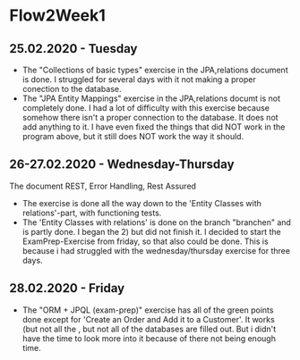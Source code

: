 # Flow2Week1

## 25.02.2020 - Tuesday
- The "Collections of basic types" exercise in the JPA,relations document is done. I struggled for several days with it not making a proper conection to the database.
- The "JPA Entity Mappings" exercise in the JPA,relations documt is not completely done. I had a lot of difficulty with this exercise because somehow there isn't a proper connection to the database. It does not add anything to it. I have even fixed the things that did NOT work in the program above, but it still does NOT work the way it should.

## 26-27.02.2020 - Wednesday-Thursday
The document REST, Error Handling, Rest Assured
- The exercise is done all the way down to the 'Entity Classes with relations'-part, with functioning tests.
- The 'Entity Classes with relations' is done on the branch "branchen" and is partly done. I began the 2) but did not finish it. I decided to start the ExamPrep-Exercise from friday, so that also could be done. This is because i had struggled with the wednesday/thursday exercise for three days.

## 28.02.2020 - Friday
- The "ORM + JPQL (exam-prep)" exercise has all of the green points done except for 'Create an Order and Add it to a Customer'. It works (but not all the , but not all of the databases are filled out. But i didn't have the time to look more into it because of there not being enough time.
